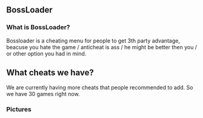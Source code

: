 ## BossLoader

### What is BossLoader?

Bossloader is a cheating menu for people to get 3th party advantage, beacuse you hate the game / anticheat is ass / he might be better then you / or other option you had in mind.

## What cheats we have?

We are currently having more cheats that people recommended to add. So we have 30 games right now.

### Pictures

